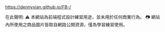https://dennyxian.github.io/FB-/

在此聲明: ⚠️ 本網站為前端程式設計練習用途，並未用於任何商業行為。 📷 網站內所使用之商品圖片皆取自網路公開資源，僅為學習練習使用。
